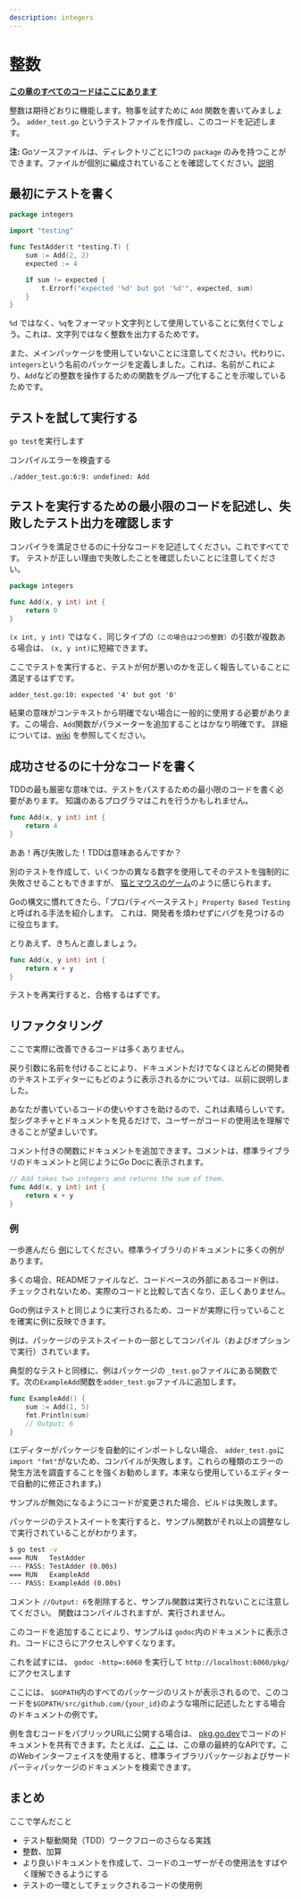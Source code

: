 ```yaml
---
description: integers
---
```


# 整数

[**この章のすべてのコードはここにあります**](https://github.com/quii/learn-go-with-tests/tree/master/integers)

整数は期待どおりに機能します。物事を試すために `Add` 関数を書いてみましょう。 `adder_test.go` というテストファイルを作成し、このコードを記述します。

**注:** Goソースファイルは、ディレクトリごとに1つの `package` のみを持つことができます。ファイルが個別に編成されていることを確認してください。[説明](https://dave.cheney.net/2014/12/01/five-suggestions-for-setting-up-a-go-project)

## 最初にテストを書く

```go
package integers

import "testing"

func TestAdder(t *testing.T) {
    sum := Add(2, 2)
    expected := 4

    if sum != expected {
        t.Errorf("expected '%d' but got '%d'", expected, sum)
    }
}
```

`%d` ではなく、`%q`をフォーマット文字列として使用していることに気付くでしょう。これは、文字列ではなく整数を出力するためです。

また、メインパッケージを使用していないことに注意してください。代わりに、`integers`という名前のパッケージを定義しました。これは、名前がこれにより、`Add`などの整数を操作するための関数をグループ化することを示唆しているためです。

## テストを試して実行する

`go test`を実行します

コンパイルエラーを検査する

`./adder_test.go:6:9: undefined: Add`

## テストを実行するための最小限のコードを記述し、失敗したテスト出力を確認します

コンパイラを満足させるのに十分なコードを記述してください。これですべてです。 テストが正しい理由で失敗したことを確認したいことに注意してください。

```go
package integers

func Add(x, y int) int {
    return 0
}
```

`(x int, y int)` ではなく、同じタイプの`（この場合は2つの整数）`の引数が複数ある場合は、 `(x, y int)`に短縮できます。

ここでテストを実行すると、テストが何が悪いのかを正しく報告していることに満足するはずです。

`adder_test.go:10: expected '4' but got '0'`

結果の意味がコンテキストから明確でない場合に一般的に使用する必要があります。この場合、`Add`関数がパラメーターを追加することはかなり明確です。 詳細については、[wiki](https://github.com/golang/go/wiki/CodeReviewComments#named-result-parameters) を参照してください。

## 成功させるのに十分なコードを書く

TDDの最も厳密な意味では、テストをパスするための最小限のコードを書く必要があります。 知識のあるプログラマはこれを行うかもしれません。

```go
func Add(x, y int) int {
    return 4
}
```

ああ！再び失敗した！TDDは意味あるんですか？

別のテストを作成して、いくつかの異なる数字を使用してそのテストを強制的に失敗させることもできますが、 [猫とマウスのゲーム](https://en.m.wikipedia.org/wiki/Cat_and_mouse)のように感じられます。

Goの構文に慣れてきたら、「プロパティベーステスト」`Property Based Testing`と呼ばれる手法を紹介します。 これは、開発者を煩わせずにバグを見つけるのに役立ちます。

とりあえず、きちんと直しましょう。

```go
func Add(x, y int) int {
    return x + y
}
```

テストを再実行すると、合格するはずです。

## リファクタリング

ここで実際に改善できるコードは多くありません。

戻り引数に名前を付けることにより、ドキュメントだけでなくほとんどの開発者のテキストエディターにもどのように表示されるかについては、以前に説明しました。

あなたが書いているコードの使いやすさを助けるので、これは素晴らしいです。 型シグネチャとドキュメントを見るだけで、ユーザーがコードの使用法を理解できることが望ましいです。

コメント付きの関数にドキュメントを追加できます。コメントは、標準ライブラリのドキュメントと同じようにGo Docに表示されます。

```go
// Add takes two integers and returns the sum of them.
func Add(x, y int) int {
    return x + y
}
```

### 例

一歩進んだら [例](https://blog.golang.org/examples)にしてください。標準ライブラリのドキュメントに多くの例があります。

多くの場合、READMEファイルなど、コードベースの外部にあるコード例は、チェックされないため、実際のコードと比較して古くなり、正しくありません。

Goの例はテストと同じように実行されるため、コードが実際に行っていることを確実に例に反映できます。

例は、パッケージのテストスイートの一部としてコンパイル（およびオプションで実行）されています。

典型的なテストと同様に、例はパッケージの `_test.go`ファイルにある関数です。次の`ExampleAdd`関数を`adder_test.go`ファイルに追加します。

```go
func ExampleAdd() {
    sum := Add(1, 5)
    fmt.Println(sum)
    // Output: 6
}
```

\(エディターがパッケージを自動的にインポートしない場合、 `adder_test.go`に`import "fmt"`がないため、コンパイルが失敗します。これらの種類のエラーの発生方法を調査することを強くお勧めします。本来なら使用しているエディターで自動的に修正されます。\)

サンプルが無効になるようにコードが変更された場合、ビルドは失敗します。

パッケージのテストスイートを実行すると、サンプル関数がそれ以上の調整なしで実行されていることがわかります。

```bash
$ go test -v
=== RUN   TestAdder
--- PASS: TestAdder (0.00s)
=== RUN   ExampleAdd
--- PASS: ExampleAdd (0.00s)
```

コメント `//Output: 6`を削除すると、サンプル関数は実行されないことに注意してください。 関数はコンパイルされますが、実行されません。

このコードを追加することにより、サンプルは `godoc`内のドキュメントに表示され、コードにさらにアクセスしやすくなります。

これを試すには、 `godoc -http=:6060` を実行して `http://localhost:6060/pkg/`にアクセスします

ここには、 `$GOPATH`内のすべてのパッケージのリストが表示されるので、このコードを`$GOPATH/src/github.com/{your_id}`のような場所に記述したとする場合のドキュメントの例です。

例を含むコードをパブリックURLに公開する場合は、 [pkg.go.dev](https://pkg.go.dev/)でコードのドキュメントを共有できます。たとえば、[ここ](https://pkg.go.dev/github.com/quii/learn-go-with-tests/integers/v2) は、この章の最終的なAPIです。このWebインターフェイスを使用すると、標準ライブラリパッケージおよびサードパーティパッケージのドキュメントを検索できます。

## まとめ

ここで学んだこと

* テスト駆動開発（TDD）ワークフローのさらなる実践
* 整数、加算
* より良いドキュメントを作成して、コードのユーザーがその使用法をすばやく理解できるようにする
* テストの一環としてチェックされるコードの使用例

